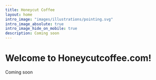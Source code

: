 ```yaml
---
title: Honeycut Coffee
layout: home
intro_image: "images/illustrations/pointing.svg"
intro_image_absolute: true
intro_image_hide_on_mobile: true
description: Coming soon
---
```


# Welcome to Honeycutcoffee.com!

Coming soon
